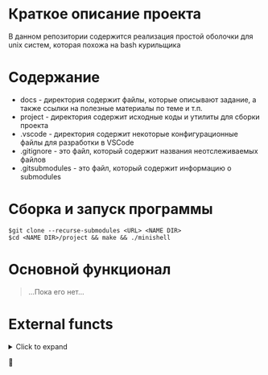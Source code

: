 # Краткое описание проекта #

В данном репозитории содержится реализация простой оболочки для unix систем, которая похожа на bash курильщика

# Содержание #
* docs				- директория содержит файлы, которые описывают задание, а также ссылки на полезные материалы по теме и т.п.
* project			- директория содержит исходные коды и утилиты для сборки проекта
* .vscode			- директория содержит некоторые конфигурационные файлы для разработки в VSCode
* .gitignore		- это файл, который содержит названия неотслеживаемых файлов
* .gitsubmodules	- это файл, который содержит информацию о submodules

# Сборка и запуск программы #
```
$git clone --recurse-submodules <URL> <NAME DIR>
$cd <NAME DIR>/project && make && ./minishell
```

# Основной функционал #

> ...Пока его нет...

# External functs #

<details>
	<summary>Click to expand </summary>

| Function | Description |
| --- | --- |
| **readline** | [char *readline(const char *prompt); readline returns the text of the line read.  A blank line returns the empty string.  If EOF is encountered while reading a line, and the line is empty, NULL is returned.  If an EOF is read with a non-empty line, it is treated as a newline.](https://man7.org/linux/man-pages/man3/readline.3.html "readline возвращает текст считанной строки. Пустая строка возвращает пустое значение. Если при чтении строки встречается EOF, а строка пуста, возвращается NULL. Если EOF читается с непустой строкой, он обрабатывается как новая строка.")|
| **rl_clear_history** | [Function: void rl_clear_history (void); Clear the history list by deleting all of the entries, in the same manner as the History library's clear_history() function. This differs from clear_history because it frees private data Readline saves in the history list.](https://tiswww.case.edu/php/chet/readline/readline.html "Очистите список истории, удалив все записи таким же образом, как функция clear_history() из библиотеки History. Это отличается от clear_history тем, что освобождает личные данные, сохраненные Readline в списке истории.")|
| **rl_on_new_line** | [Function: int rl_on_new_line (void); Tell the update functions that we have moved onto a new (empty) line, usually after outputting a newline.](https://tiswww.case.edu/php/chet/readline/readline.html#IDX357 "Сообщите функциям обновления, что мы переместились на новую (пустую) строку, как правило, после вывода новой строки.") |
| **rl_replace_line** | [Function: void rl_replace_line (const char *text, int clear_undo); Replace the contents of rl_line_buffer with text. The point and mark are preserved, if possible. If clear_undo is non-zero, the undo list associated with the current line is cleared.](https://tiswww.case.edu/php/chet/readline/readline.html#IDX357 "Замените содержимое rl_line_buffer текстом. Точка и отметка сохраняются, если это возможно. Если значение clear_undo не равно нулю, список отмены, связанный с текущей строкой, очищается.") |
| **rl_redisplay** | [Function: void rl_redisplay(void); Change what's displayed on the screen to reflect the current contents of rl_line_buffer.](https://tiswww.case.edu/php/chet/readline/readline.html#IDX357 "Измените то, что отображается на экране, чтобы отразить текущее содержимое rl_line_buffer.") |
| **add_history** | [The add_history calls go further: they add every command typed into the history buffer. With this done, we can now scroll through command history with up/down arrows, and even do history seaches with Ctrl+R.](https://tiswww.case.edu/php/chet/readline/readline.html#IDX357  "Вызов add_history добавлят каждую набранную команду в буфер истории. Теперь мы можем прокручивать историю команд с помощью стрелок вверх/вниз и даже выполнять поиск в истории с помощью Ctrl+R.") |
| **printf** | [The functions in the printf() family produce output according to a format as described to link. ](https://www.opennet.ru/man.shtml?topic=printf&category=3&russian=2 " Функции семейства printf() производят вывод в соответствии с форматом, описанным по ссылке.") |
| **malloc** | [The malloc() function allocates size bytes and returns a pointer to the allocated memory.](https://www.opennet.ru/man.shtml?topic=malloc&russian=2&category=&submit=%F0%CF%CB%C1%DA%C1%D4%D8+man "malloc () выделяет size байт и возвращает указатель на выделенную память. ") |
| **write** | ("") |
| **access** | [int access(const char *pathname, int mode); access() checks whether the calling process can access the file pathname. If pathname is a symbolic link, it is dereferenced.](https://translate.google.com/?hl=ru&sl=en&tl=ru&text=access()%20checks%20whether%20the%20calling%20process%20can%20access%20the%20file%20pathname.%20If%20pathname%20is%20a%20symbolic%20link%2C%20it%20is%20dereferenced.&op=translate "access() проверяет, может ли вызывающий процесс получить доступ к файлу pathname. Если pathname является символической ссылкой, она разыменовывается.") |
| **open** | :smirk: |
| **read**| :smirk: |
| **fork** | :smirk: |
| **wait** | :smirk: |
| **waitpid** | :smirk: |
| **wait3** | [The wait3() and wait4() system calls are similar to waitpid(2), but additionally return resource usage information about the child in the structure pointed to by rusage.](https://www.opennet.ru/man.shtml?topic=wait3&russian=2&category=&submit=%F0%CF%CB%C1%DA%C1%D4%D8+man "Системные вызовы wait3() и wait4() похожи на waitpid(2), но дополнительно возвращают информацию об использовании ресурсов для дочернего элемента в структуре, на которую указывает rusage.") |
| **wait4** | [The wait3() and wait4() system calls are similar to waitpid(2), but additionally return resource usage information about the child in the structure pointed to by rusage.](https://www.opennet.ru/man.shtml?topic=wait3&russian=2&category=&submit=%F0%CF%CB%C1%DA%C1%D4%D8+man "Системные вызовы wait3() и wait4() похожи на waitpid, но дополнительно возвращают информацию об использовании ресурсов для дочернего элемента в структуре, на которую указывает rusage.") |
| **signal** | :smirk: |
| **sigaction** | :smirk: |
| **kill** | :smirk: |
| **exit** | :smirk: |
| **getcwd** | [char *getcwd(char *buf, size_t size); These functions return a null-terminated string containing an absolute pathname that is the current working directory of the calling process. ](https://www.opennet.ru/man.shtml?topic=getcwd&russian=2&category=&submit=%F0%CF%CB%C1%DA%C1%D4%D8+man "Эти функции возвращают строку с завершающим нулем, содержащую абсолютный путь, который является текущим рабочим каталогом вызывающего процесса.")  |
| **chdir** | :smirk: |
| **stat** | [int stat(const char *path, struct stat *buf); These functions return information about a file.](https://www.opennet.ru/man.shtml?topic=stat&category=2&russian=2 "Эти функции возвращают информацию о файле.") |
| **** | :smirk: |
| **** | :smirk: |
| **** | :smirk: |


</details>

:shell:
